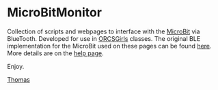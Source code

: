 # MicroBitMonitor
 
Collection of scripts and webpages to interface with the <a href="http://www.microbit.org">MicroBit</a> via BlueTooth. Developed for use in 
<a href="http://www.orcsgirls.org">ORCSGirls</a> classes. The original BLE implementation for the MicroBit used on these pages can be 
found <a href="https://github.com/thegecko/microbit-web-bluetooth">here</a>. More details are on the <a href="https://microbit.orcsgirls.org/help.html">help page</a>.

Enjoy.

<a href="mailto:thomas@orcsgirls.org">Thomas</a>
